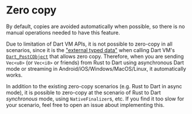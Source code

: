 # Zero copy

By default, copies are avoided automatically when possible,
so there is no manual operations needed to have this feature.

Due to limitation of Dart VM APIs, it is not possible to zero-copy in all scenarios,
since it is the 
["external typed data"](https://github.com/dart-lang/sdk/blob/6fcd15c1aa024bd42056487374a146be492277a2/runtime/include/dart_native_api.h#L93)
when calling Dart VM's [`Dart_PostCObject`](https://github.com/dart-lang/sdk/blob/6fcd15c1aa024bd42056487374a146be492277a2/runtime/include/dart_native_api.h#L127)
that allows zero copy.
Therefore, when you are sending `Vec<u8>` (or `Vec<i8>` or friends) from Rust to Dart
using asynchronous Dart mode or streaming in Android/iOS/Windows/MacOS/Linux, it automatically works.

In addition to the existing zero-copy scenarios (e.g. Rust to Dart in async mode),
it is possible to zero-copy at the scenario of Rust to Dart *synchronous* mode,
using `NativeFinalizer`s, etc.
If you find it too slow for your scenario, feel free to open an issue about implementing this.

